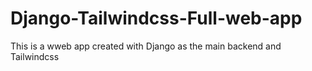 # Django-Tailwindcss-Full-web-app
This is a wweb app created with Django as the main backend and Tailwindcss
